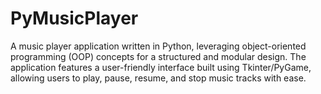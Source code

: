 # PyMusicPlayer
A music player application written in Python, leveraging object-oriented programming (OOP) concepts for a structured and modular design. The application features a user-friendly interface built using Tkinter/PyGame, allowing users to play, pause, resume, and stop music tracks with ease.
